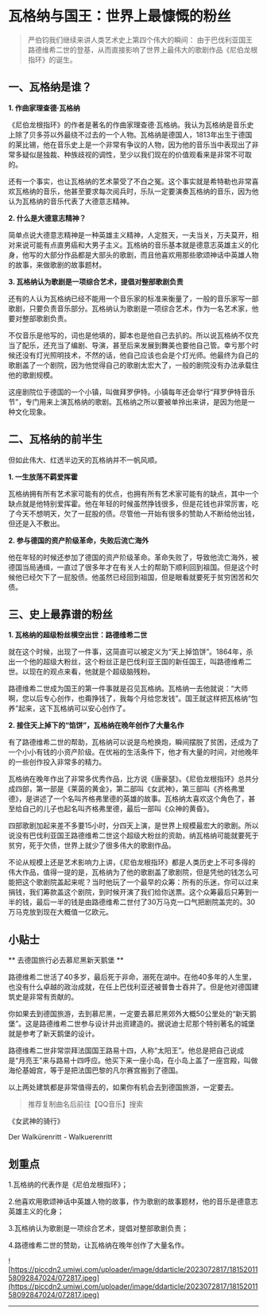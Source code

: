 # 瓦格纳与国王：世界上最慷慨的粉丝

> 严伯钧我们继续来讲人类艺术史上第四个伟大的瞬间： 由于巴伐利亚国王路德维希二世的登基，从而直接影响了世界上最伟大的歌剧作品《尼伯龙根指环》的诞生。 

## 一、瓦格纳是谁？

 **1. 作曲家理查德·瓦格纳**

《尼伯龙根指环》的作者是著名的作曲家理查德·瓦格纳。我认为瓦格纳是音乐史上除了贝多芬以外最绕不过去的一个人物。瓦格纳是德国人，1813年出生于德国的莱比锡，他在音乐史上是一个非常有争议的人物，因为他的音乐当中表现出了非常多疑似是独裁、种族歧视的调性，至少以我们现在的价值观看来是非常不可取的。

还有一个事实，也让瓦格纳的艺术蒙受了不白之冤。这个事实就是希特勒也非常喜欢瓦格纳的音乐，他甚至要求每次阅兵时，乐队一定要演奏瓦格纳的音乐，因为他认为瓦格纳的音乐代表了大德意志精神。

 **2. 什么是大德意志精神？**

简单点说大德意志精神是一种英雄主义精神，人定胜天，一夫当关，万夫莫开，相对来说可能有点直男癌和大男子主义。瓦格纳的音乐基本就是德意志英雄主义的化身，他写的大部分作品都是大部头的歌剧，而且他喜欢用那些歌颂神话中英雄人物的故事，来做歌剧的故事题材。

 **3. 瓦格纳认为歌剧是一项综合艺术，提倡对整部歌剧负责**

还有的人认为瓦格纳已经不能用一个音乐家的标准来衡量了，一般的音乐家写一部歌剧，只要负责音乐部分。瓦格纳认为歌剧是一项综合艺术，作为一名艺术家，他要对整部歌剧负责。

不仅音乐是他写的，词也是他填的，脚本也是他自己去扒的。所以说瓦格纳不仅充当了配乐，还充当了编剧、导演，甚至后来发展到舞美也要他自己管。幸亏那个时候还没有灯光照明技术，不然的话，他自己应该也会是个灯光师。他最终为自己的歌剧盖了一个剧院，因为他觉得自己的歌剧太宏大了，一般的剧院没有办法承载住他的歌剧规模。

这座剧院位于德国的一个小镇，叫做拜罗伊特。小镇每年还会举行“拜罗伊特音乐节”，专门用来上演瓦格纳的歌剧。瓦格纳之所以要被单拎出来讲，是因为他是一种文化现象。

## 二、瓦格纳的前半生

但如此伟大、红透半边天的瓦格纳并不一帆风顺。

 **1. 一生放荡不羁爱挥霍**

瓦格纳拥有所有艺术家可能有的优点，也拥有所有艺术家可能有的缺点，其中一个缺点就是他特别爱挥霍。他在年轻的时候虽然挣钱很多，但是花钱也非常厉害，吃了今天不想明天，欠了一屁股的债。尽管他一开始有很多的赞助人不断给他出钱，但还是入不敷出。

 **2. 参与德国的资产阶级革命，失败后流亡海外**

他在年轻的时候还参加了德国的资产阶级革命。革命失败了，导致他流亡海外，被德国当局通缉，一直过了很多年才在有关人士的帮助下顺利回到祖国。但是这个时候他已经欠下了一屁股债。他虽然已经回到祖国，但是眼看就要死于贫穷困苦和欠债。

## 三、史上最靠谱的粉丝

 **1. 瓦格纳的超级粉丝横空出世：路德维希二世**

就在这个时候，出现了一件事，这简直可以被定义为“天上掉馅饼”。1864年，杀出一个他的超级大粉丝，这个粉丝正是巴伐利亚王国的新任国王，叫路德维希二世。以现在的观点来看，他就是个超级脑残粉。

路德维希二世成为国王的第一件事就是召见瓦格纳。瓦格纳一去他就说：“大师啊，您以后专心创作，也甭挣钱了，我每个月给您发钱”。国王就这样把瓦格纳“包养”起来，这下瓦格纳可以安心创作了。

 **2. 接住天上掉下的“馅饼”，瓦格纳在晚年创作了大量名作**

有了路德维希二世的帮助，瓦格纳可以说是鸟枪换炮，瞬间摆脱了贫困，还成为了一个小小有钱的小资产阶级。在优裕的生活条件下，他才有大量的时间，对他晚年的一些创作投入非常多的精力。

瓦格纳在晚年作出了非常多优秀作品，比方说《唐豪瑟》。《尼伯龙根指环》总共分成四部，第一部是《莱茵的黄金》，第二部叫《女武神》，第三部叫《齐格弗里德》，是讲述了一个名叫齐格弗里德的英雄的故事。瓦格纳太喜欢这个角色了，甚至给自己的儿子也起名叫齐格弗里德，最后一部叫《众神的黄昏》。

四部歌剧加起来差不多要15小时，分四天上演，是世界上规模最宏大的歌剧。所以说没有巴伐利亚国王路德维希二世这个超级大粉丝的资助，纳瓦格纳可能就要死于贫穷，死于欠债，世界上就少了很多伟大的歌剧作品。

不论从规模上还是艺术影响力上讲，《尼伯龙根指环》都是人类历史上不可多得的伟大作品，值得一提的是，瓦格纳为了他的歌剧盖了歌剧院，但是凭他的钱怎么可能把这个歌剧院盖起来呢？当时他玩了一个最早的众筹：所有的乐迷，你可以过来捐钱，我们筹款盖这个剧院，到时候开演了我们给你送票。这个众筹最后只筹到一半的钱，最后一半的钱是由路德维希二世付了30万马克一口气把剧院盖完的。30万马克放到现在大概值一亿欧元。

## 小贴士

 ** 去德国旅行必去慕尼黑新天鹅堡 **

路德维希二世活了40多岁，最后死于非命，溺死在湖中。在他40多年的人生里，也没有什么卓越的政治成就，在任上巴伐利亚还被普鲁士吞并了。但是他对德国建筑史是非常有贡献的。

你如果去到德国旅游，去到慕尼黑，一定要去慕尼黑郊外大概50公里处的“新天鹅堡”。这是路德维希二世参与设计并出资建造的。据说迪士尼那个特别著名的城堡就是参考了新天鹅堡的设计。

路德维希二世非常崇拜法国国王路易十四，人称“太阳王”。他总是把自己说成是“月亮王”来与路易十四呼应。他买下来一座小岛，在小岛上盖了一座宫殿，叫做海伦基姆宫，等于是把法国巴黎的凡尔赛宫搬到了德国。

以上两处建筑都是非常值得去的，如果你有机会去到德国旅游，一定要去。

> 推荐复制曲名后前往【QQ音乐】搜索

《女武神的骑行》

Der Walkürenritt - Walkuerenritt

## 划重点

1.瓦格纳的代表作是《尼伯龙根指环》；

2.他喜欢用歌颂神话中英雄人物的故事，作为歌剧的故事题材，他的音乐是德意志英雄主义的化身；

3.瓦格纳认为歌剧是一项综合艺术，提倡对整部歌剧负责；

4.路德维希二世的赞助，让瓦格纳在晚年创作了大量名作。

![https://piccdn2.umiwi.com/uploader/image/ddarticle/2023072817/1815201158092847024/072817.jpeg](https://piccdn2.umiwi.com/uploader/image/ddarticle/2023072817/1815201158092847024/072817.jpeg)

---
